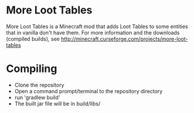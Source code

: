 More Loot Tables
==============
More Loot Tables is a Minecraft mod that adds Loot Tables to some entities that in vanilla don't have them.
For more information and the downloads (compiled builds), see http://minecraft.curseforge.com/projects/more-loot-tables

Compiling
=========
* Clone the repository
* Open a command prompt/terminal to the repository directory
* run 'gradlew build'
* The built jar file will be in build/libs/